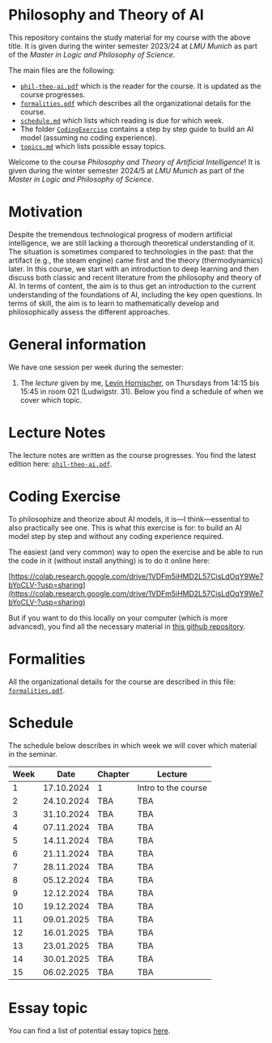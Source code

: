 # Philosophy and Theory of AI

This repository contains the study material for my course with the above title. It is given during the winter semester 2023/24 at *LMU
Munich* as part of the *Master in Logic and Philosophy of Science*.

The main files are the following:
* [`phil-theo-ai.pdf`](phil-theo-ai.pdf) which is the reader for the course. It is updated as the course progresses.
* [`formalities.pdf`](formalities.pdf) which describes all the organizational details for the course.
* [`schedule.md`](schedule.md) which lists which reading is due for which week.
* The folder [`CodingExercise`](CodingExercise) contains a step by step guide to build an AI model (assuming no coding experience).
* [`topics.md`](topics.md) which lists possible essay topics.



Welcome to the course _Philosophy and Theory of Artificial Intelligence_! It is given during the winter semester 2024/5 at _LMU Munich_ as part of the _Master in Logic and Philosophy of Science_. 


# Motivation 

Despite the tremendous technological progress of modern artificial intelligence, we are still lacking a thorough theoretical understanding of it. The situation is sometimes compared to technologies in the past: that the artifact (e.g., the steam engine) came first and the theory (thermodynamics) later. In this course, we start with an introduction to deep learning and then discuss both classic and recent literature from the philosophy and theory of AI. In terms of content, the aim is to thus get an introduction to the current understanding of the foundations of AI, including the key open questions. In terms of skill, the aim is to learn to mathematically develop and philosophically assess the different approaches.

# General information

We have one session per week during the semester:

1. The _lecture_ given by me, [Levin Hornischer](https://www.mcmp.philosophie.uni-muenchen.de/people/faculty/hornischer_levin/index.html), on Thursdays from 14:15 bis 15:45 in room 021 (Ludwigstr. 31). Below you find a schedule of when we cover which topic. 


# Lecture Notes

The lecture notes are written as the course progresses. You find the latest edition here: [`phil-theo-ai.pdf`](phil-theo-ai.pdf).


# Coding Exercise

To philosophize and theorize about AI models, it is—I think—essential to also practically see one. This is what this exercise is for: to build an AI model step by step and without any coding experience required. 

The easiest (and very common) way to open the exercise and be able to run the code in it (without install anything) is to do it online here:

[https://colab.research.google.com/drive/1VDFm5iHMD2L57CisLdOqY9We7bYoCLV-?usp=sharing](https://colab.research.google.com/drive/1VDFm5iHMD2L57CisLdOqY9We7bYoCLV-?usp=sharing)

But if you want to do this locally on your computer (which is more advanced), you find all the necessary material in [this github repository](https://github.com/LevinHornischer/PhilTheoAI/tree/main/CodingExercise).


# Formalities

All the organizational details for the course are described in this file: [`formalities.pdf`](formalities.pdf).


# Schedule

The schedule below describes in which week we will cover which material in the seminar.


Week | Date       | Chapter | Lecture 
---  | ---        | ---     | ---      
 1   | 17.10.2024 | 1   | Intro to the course
 2   | 24.10.2024 | TBA | TBA 
 3   | 31.10.2024 | TBA | TBA 
 4   | 07.11.2024 | TBA | TBA 
 5   | 14.11.2024 | TBA | TBA 
 6   | 21.11.2024 | TBA | TBA 
 7   | 28.11.2024 | TBA | TBA 
 8   | 05.12.2024 | TBA | TBA 
 9   | 12.12.2024 | TBA | TBA 
10   | 19.12.2024 | TBA | TBA 
11   | 09.01.2025 | TBA | TBA 
12   | 16.01.2025 | TBA | TBA 
13   | 23.01.2025 | TBA | TBA 
14   | 30.01.2025 | TBA | TBA 
15   | 06.02.2025 | TBA | TBA 


# Essay topic

You can find a list of potential essay topics [here](topics.md).
